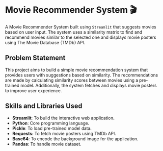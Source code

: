 # Movie Recommender System 🎬

A Movie Recommender System built using `Streamlit` that suggests movies based on user input. The system uses a similarity matrix to find and recommend movies similar to the selected one and displays movie posters using The Movie Database (TMDb) API.

## Problem Statement
This project aims to build a simple movie recommendation system that provides users with suggestions based on similarity. The recommendations are made by calculating similarity scores between movies using a pre-trained model. Additionally, the system fetches and displays movie posters to improve user experience.

## Skills and Libraries Used
- **Streamlit**: To build the interactive web application.
- **Python**: Core programming language.
- **Pickle**: To load pre-trained model data.
- **Requests**: To fetch movie posters using TMDb API.
- **Base64**: To encode the background image for the application.
- **Pandas**: To handle movie dataset.

